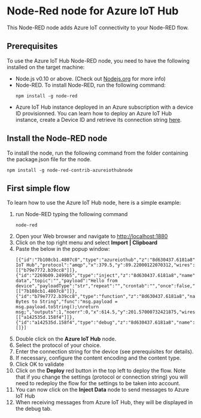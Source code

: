 # Node-Red node for Azure IoT Hub

This Node-RED node adds Azure IoT connectivity to your Node-RED flow.

## Prerequisites
To use the Azure IoT Hub Node-RED node, you need to have the following installed on the target machine:

- Node.js v0.10 or above. (Check out [Nodejs.org](https://nodejs.org/) for more info)
- Node-RED. To install Node-RED, run the following command:
   ```
   npm install -g node-red
   ```
- Azure IoT Hub instance deployed in an Azure subscription with a device ID provisionned. You can learn how to deploy an Azure IoT Hub instance, create a Device ID and retrieve its connection string [here][lnk-setup-iot-hub].

## Install the Node-RED node 
To install the node, run the following command from the folder containing the package.json file for the node.
   ```
   npm install -g node-red-contrib-azureiothubnode
   ```

## First simple flow
To learn how to use the Azure IoT Hub node, here is a simple example:
1. run Node-RED typing the following command
   ```
   node-red
   ```
1. Open your Web browser and navigate to  [http://localhost:1880](http://localhost:1880)
1. Click on the top right menu and select **Import | Clipboard**
1. Paste the below in the popup window:
   ```
   [{"id":"7b108cb1.4807c8","type":"azureiothub","z":"8d630437.6181a8","name":"Azure IoT Hub","protocol":"amqp","x":379.5,"y":89.22000122070312,"wires":[["b79e7772.b39cc8"]]},{"id":"2269b09.2499b5","type":"inject","z":"8d630437.6181a8","name":"Inject data","topic":"","payload":"Hello from device","payloadType":"str","repeat":"","crontab":"","once":false,"x":209.5,"y":196.01998901367187,"wires":[["7b108cb1.4807c8"]]},{"id":"b79e7772.b39cc8","type":"function","z":"8d630437.6181a8","name":"Convert Bytes to String","func":"msg.payload = msg.payload.toString();\nreturn msg;","outputs":1,"noerr":0,"x":614.5,"y":201.57000732421875,"wires":[["a142535d.158f4"]]},{"id":"a142535d.158f4","type":"debug","z":"8d630437.6181a8","name":"","active":true,"console":"false","complete":"false","x":762.5,"y":320.1499938964844,"wires":[]}]
   ```
1. Double click on the **Azure IoT Hub** node.
1. Select the protocol of your choice.
1. Enter the connection string for the device (see prerequisites for details).
1. If necessary, configure the content encoding and the content type.
1. Click OK to validate
1. Click on the **Deploy** red button in the top left to deploy the flow. Note that if you change the settings (protocol or connection string) you will need to redeploy the flow for the settings to be taken into account.
1. You can now click on the **Inject Data** node to send messages to Azure IoT Hub
1. When receiving messages from Azure IoT Hub, they will be displayed in the debug tab.

[lnk-setup-iot-hub]: https://aka.ms/howtocreateazureiothub
